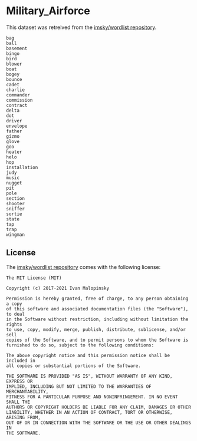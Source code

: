 # Military_Airforce

This dataset was retreived from the [imsky/wordlist repository](https://github.com/imsky/wordlists).

```
bag
ball
basement
bingo
bird
blower
boat
bogey
bounce
cadet
charlie
commander
commission
contract
delta
dot
driver
envelope
father
gizmo
glove
goo
heater
helo
hop
installation
judy
music
nugget
pit
pole
section
shooter
sniffer
sortie
state
tap
trap
wingman
```

## License 

The [imsky/wordlist repository](https://github.com/imsky/wordlists) comes with the following license: 

```
The MIT License (MIT)

Copyright (c) 2017-2021 Ivan Malopinsky

Permission is hereby granted, free of charge, to any person obtaining a copy
of this software and associated documentation files (the "Software"), to deal
in the Software without restriction, including without limitation the rights
to use, copy, modify, merge, publish, distribute, sublicense, and/or sell
copies of the Software, and to permit persons to whom the Software is
furnished to do so, subject to the following conditions:

The above copyright notice and this permission notice shall be included in
all copies or substantial portions of the Software.

THE SOFTWARE IS PROVIDED "AS IS", WITHOUT WARRANTY OF ANY KIND, EXPRESS OR
IMPLIED, INCLUDING BUT NOT LIMITED TO THE WARRANTIES OF MERCHANTABILITY,
FITNESS FOR A PARTICULAR PURPOSE AND NONINFRINGEMENT. IN NO EVENT SHALL THE
AUTHORS OR COPYRIGHT HOLDERS BE LIABLE FOR ANY CLAIM, DAMAGES OR OTHER
LIABILITY, WHETHER IN AN ACTION OF CONTRACT, TORT OR OTHERWISE, ARISING FROM,
OUT OF OR IN CONNECTION WITH THE SOFTWARE OR THE USE OR OTHER DEALINGS IN
THE SOFTWARE.
```
